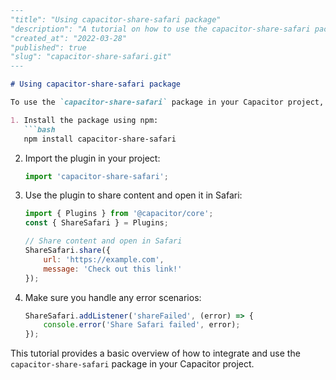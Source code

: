 ```markdown
---
"title": "Using capacitor-share-safari package"
"description": "A tutorial on how to use the capacitor-share-safari package in your Capacitor project."
"created_at": "2022-03-28"
"published": true
"slug": "capacitor-share-safari.git"
---

# Using capacitor-share-safari package

To use the `capacitor-share-safari` package in your Capacitor project, follow these steps:

1. Install the package using npm:
   ```bash
   npm install capacitor-share-safari
   ```

2. Import the plugin in your project:
   ```javascript
   import 'capacitor-share-safari';
   ```

3. Use the plugin to share content and open it in Safari:
   ```javascript
   import { Plugins } from '@capacitor/core';
   const { ShareSafari } = Plugins;

   // Share content and open in Safari
   ShareSafari.share({
       url: 'https://example.com',
       message: 'Check out this link!'
   });
   ```

4. Make sure you handle any error scenarios:

   ```javascript
   ShareSafari.addListener('shareFailed', (error) => {
       console.error('Share Safari failed', error);
   });
   ```

This tutorial provides a basic overview of how to integrate and use the `capacitor-share-safari` package in your Capacitor project.
```